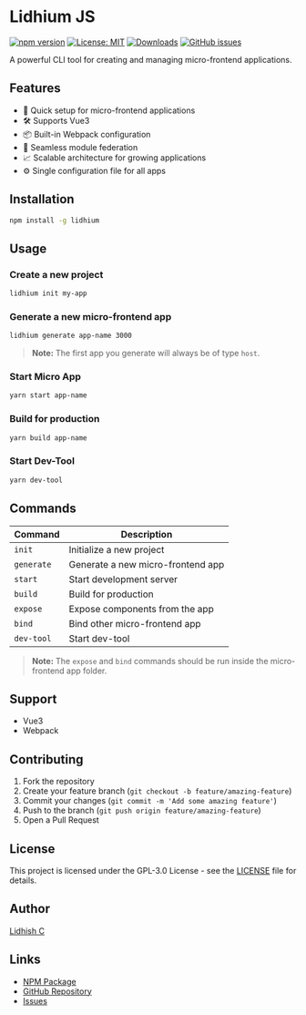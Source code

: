 # Lidhium JS

[![npm version](https://img.shields.io/npm/v/lidhium.svg)](https://www.npmjs.com/package/lidhium)
[![License: MIT](https://img.shields.io/badge/License-MIT-yellow.svg)](https://opensource.org/licenses/MIT)
[![Downloads](https://img.shields.io/npm/dm/lidhium.svg)](https://www.npmjs.com/package/lidhium)
[![GitHub issues](https://img.shields.io/github/issues/lidhishc/lidhium)](https://github.com/lidhishc/lidhium/issues)

A powerful CLI tool for creating and managing micro-frontend applications.

## Features

- 🚀 Quick setup for micro-frontend applications
- 🛠 Supports Vue3
- 📦 Built-in Webpack configuration
- 🔄 Seamless module federation
- 📈 Scalable architecture for growing applications
- ⚙️ Single configuration file for all apps

## Installation

```bash
npm install -g lidhium
```

## Usage

### Create a new project

```bash
lidhium init my-app
```

### Generate a new micro-frontend app

```bash
lidhium generate app-name 3000
```

> **Note:** The first app you generate will always be of type `host`.

### Start Micro App

```bash
yarn start app-name
```

### Build for production

```bash
yarn build app-name
```

### Start Dev-Tool

```bash
yarn dev-tool
```

## Commands

| Command    | Description                       |
| ---------- | --------------------------------- |
| `init`     | Initialize a new project          |
| `generate` | Generate a new micro-frontend app |
| `start`    | Start development server          |
| `build`    | Build for production              |
| `expose`   | Expose components from the app    |
| `bind`     | Bind other micro-frontend app     |
| `dev-tool` | Start dev-tool                    |

> **Note:** The `expose` and `bind` commands should be run inside the micro-frontend app folder.

## Support

- Vue3
- Webpack

## Contributing

1. Fork the repository
2. Create your feature branch (`git checkout -b feature/amazing-feature`)
3. Commit your changes (`git commit -m 'Add some amazing feature'`)
4. Push to the branch (`git push origin feature/amazing-feature`)
5. Open a Pull Request

## License

This project is licensed under the GPL-3.0 License - see the [LICENSE](LICENSE) file for details.

## Author

[Lidhish C](https://github.com/lidhishc)

## Links

- [NPM Package](https://www.npmjs.com/package/lidhium)
- [GitHub Repository](https://github.com/lidhishc/lidhium)
- [Issues](https://github.com/lidhishc/lidhium/issues)
